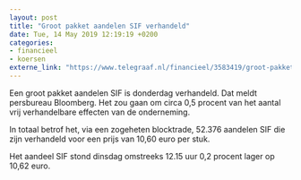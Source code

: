 ```yaml
---
layout: post
title: "Groot pakket aandelen SIF verhandeld"
date: Tue, 14 May 2019 12:19:19 +0200
categories: 
- financieel 
- koersen 
externe_link: "https://www.telegraaf.nl/financieel/3583419/groot-pakket-aandelen-sif-verhandeld"
---
```


<p class="intro">Een groot pakket aandelen SIF is donderdag verhandeld. Dat meldt persbureau Bloomberg. Het zou gaan om circa 0,5 procent van het aantal vrij verhandelbare effecten van de onderneming.</p> <p>In totaal betrof het, via een zogeheten blocktrade, 52.376 aandelen SIF die zijn verhandeld voor een prijs van 10,60 euro per stuk.</p><p>Het aandeel SIF stond dinsdag omstreeks 12.15 uur 0,2 procent lager op 10,62 euro.</p>

